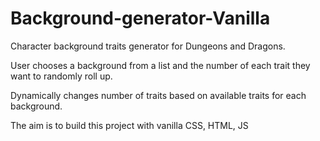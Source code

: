 # Background-generator-Vanilla

Character background traits generator for Dungeons and Dragons.

User chooses a background from a list and the number of each trait they want to randomly roll up.

Dynamically changes number of traits based on available traits for each background.

The aim is to build this project with vanilla CSS, HTML, JS


